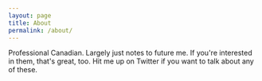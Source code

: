 ```yaml
---
layout: page
title: About
permalink: /about/
---
```


Professional Canadian.
Largely just notes to future me.
If you're interested in them, that's great, too.
Hit me up on Twitter if you want to talk about any of these.
